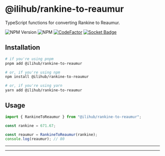 # @ilihub/rankine-to-reaumur

TypeScript functions for converting Rankine to Reaumur.

![NPM Version](https://img.shields.io/npm/v/%40ilihub%2Frankine-to-reaumur?color=33cd56&logo=npm)
![NPM](https://img.shields.io/npm/l/%40ilihub%2Frankine-to-reaumur)
[![CodeFactor](https://www.codefactor.io/repository/github/ilihub/npm/badge)](https://www.codefactor.io/repository/github/ilihub/npm)
[![Socket Badge](https://socket.dev/api/badge/npm/package/@ilihub/rankine-to-reaumur)](https://socket.dev/npm/package/@ilihub/rankine-to-reaumur)

## Installation

```bash
# if you're using pnpm
pnpm add @ilihub/rankine-to-reaumur

# or, if you're using npm
npm install @ilihub/rankine-to-reaumur

# or, if you're using yarn
yarn add @ilihub/rankine-to-reaumur
```

## Usage

```javascript
import { RankineToReaumur } from "@ilihub/rankine-to-reaumur";

const rankine = 671.67;

const reaumur = RankineToReaumur(rankine);
console.log(reaumur); // 80
```

---

<!-- sponsors_and_backers_section_start -->

<!-- sponsors_and_backers_section_end -->

---
